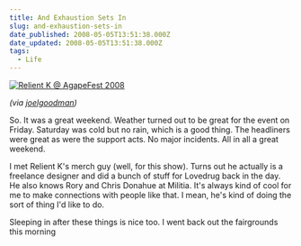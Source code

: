 ```yaml
---
title: And Exhaustion Sets In
slug: and-exhaustion-sets-in
date_published: 2008-05-05T13:51:38.000Z
date_updated: 2008-05-05T13:51:38.000Z
tags:
  - Life
---
```


[![Relient K @ AgapeFest 2008](http://farm4.static.flickr.com/3116/2468676246_2024c0ff4f.jpg?v=0)](http://www.flickr.com/photos/asilentthing/2468676246/)

*(via *[*joelgoodman*](http://www.flickr.com/photos/asilentthing/)*)*

So. It was a great weekend. Weather turned out to be great for the event on Friday. Saturday was cold but no rain, which is a good thing. The headliners were great as were the support acts. No major incidents. All in all a great weekend.

I met Relient K's merch guy (well, for this show). Turns out he actually is a freelance designer and did a bunch of stuff for Lovedrug back in the day. He also knows Rory and Chris Donahue at Militia. It's always kind of cool for me to make connections with people like that. I mean, he's kind of doing the sort of thing I'd like to do.

Sleeping in after these things is nice too. I went back out the fairgrounds this morning
